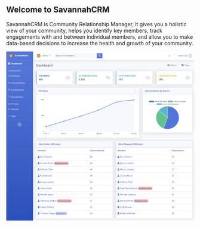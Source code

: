 ## Welcome to SavannahCRM

SavannahCRM is Community Relationship Manager, it gives you a holistic view of your community, helps you identify key members, track engagements with and between individual members, and allow you to make data-based decisions to increase the health and growth of your community.

![SavannahCRM Dashboart](./Dashboard.png)
